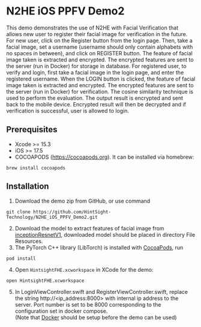 # N2HE iOS PPFV Demo2
This demo demonstrates the use of N2HE with Facial Verification that allows new user to register their facial image for verification in the future. 
For new user, click on the Register button from the login page. Then, take a facial image, set a username (username should only contain alphabets with no spaces in between), and click on REGISTER button. The feature of facial image taken is extracted and encrypted. The encrypted features are sent to the server (run in Docker) for storage in database. 
For registered user, to verify and login, first take a facial image in the login page, and enter the registered username. When the LOGIN button is clicked, the feature of facial image taken is extracted and encrypted. The encrypted features are sent to the server (run in Docker) for verification. The cosine similarity technique is used to perform the evaluation. The output result is encrypted and sent back to the mobile device. Encrypted result will then be decrypted and if verification is successful, user is allowed to login. 

## Prerequisites  
- Xcode >= 15.3 
- iOS >= 17.5
- COCOAPODS (https://cocoapods.org). It can be installed via homebrew:
```
brew install cocoapods
```

## Installation 
1. Download the demo zip from GitHub, or use command 
```
git clone https://github.com/HintSight-Technology/N2HE_iOS_PPFV_Demo2.git
```
2. Download the model to extract features of facial image from [inceptionResnetV1](https://hintsightfhe-my.sharepoint.com/:u:/g/personal/kaiwen_hintsight_com/Ee1qnQIW6HFGkPSJu80gmw8BRzD1Du87ZZPFaSrsh_5UwA?e=s7rzgN), downloaded model should be placed in directory File Resources.
3. The PyTorch C++ library (LibTorch) is installed with [CocoaPods](https://cocoapods.org), run 
```
pod install
```
4. Open ```HintsightFHE.xcworkspace``` in XCode for the demo:
```
open HintsightFHE.xcworkspace
```
5. In LoginViewController.swift and RegisterViewController.swift, replace the string http://<ip_address:8000> with internal ip address to the server. Port number is set to be 8000 corresponding to the configuration set in docker compose. \
   (Note that [Docker](https://github.com/HintSight-Technology/N2HE_Docker_PPFV_Demo2) should be setup before the demo can be used)
